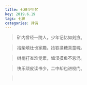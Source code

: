 ```yaml
---
title: 七律少年忆
key: 2019.6.19
tags: 七律
categories: 律诗
---
```


<blockquote class="blockquote-center">矿内曾经一院人，少年记忆如刻痕。
</blockquote>
<blockquote class="blockquote-center">拾柴填灶也家趣，捡铁换糖真童魂。
</blockquote>
<blockquote class="blockquote-center">树梢打雀难觉累，塘汊摸鱼不忌混。
</blockquote>
<blockquote class="blockquote-center">快乐顽皮读书少，二中却也进校门。
</blockquote>
<blockquote class="blockquote-center"></br>
</blockquote>
